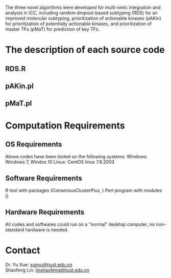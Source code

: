 The three novel algorithms were developed for multi-omic integration and analysis in ICC, including random dropout-based subtyping (RDS) for an improved molecular subtyping, prioritization of actionable kinases (pAKin) for prioritization of potentially actionable kinases, and prioritization of master TFs (pMaT) for prediction of key TFs.

# The description of each source code
## RDS.R

## pAKin.pl


## pMaT.pl


# Computation Requirements
## OS Requirements
Above codes have been tested on the following systems:
Windows: Windows 7, Windos 10
Linux: CentOS linux 7.8.2003

## Software Requirements
R tool with packages (ConsensusClusterPlus, )
Perl program with modules ()


## Hardware Requirements
All codes and softwares could run on a "normal" desktop computer, no non-standard hardware is needed.<br>

# Contact
Dr. Yu Xue: xueyu@hust.edu.cn<br>
Shaofeng Lin: linshaofeng@hust.edu.cn
